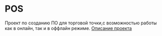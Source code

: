 # POS
Проект по созданию ПО для торговой точки,с возможностью работы как в онлайн, так и в оффлайн режиме.
[Описание проекта](https://github.com/sergshloyda/POS/wiki)
